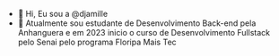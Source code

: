 - 👋 Hi, Eu sou a @djamille
- 🌱 Atualmente sou estudante de Desenvolvimento Back-end pela Anhanguera e em 2023 inicio o curso de Desenvolvimento Fullstack pelo Senai pelo programa Floripa Mais Tec
